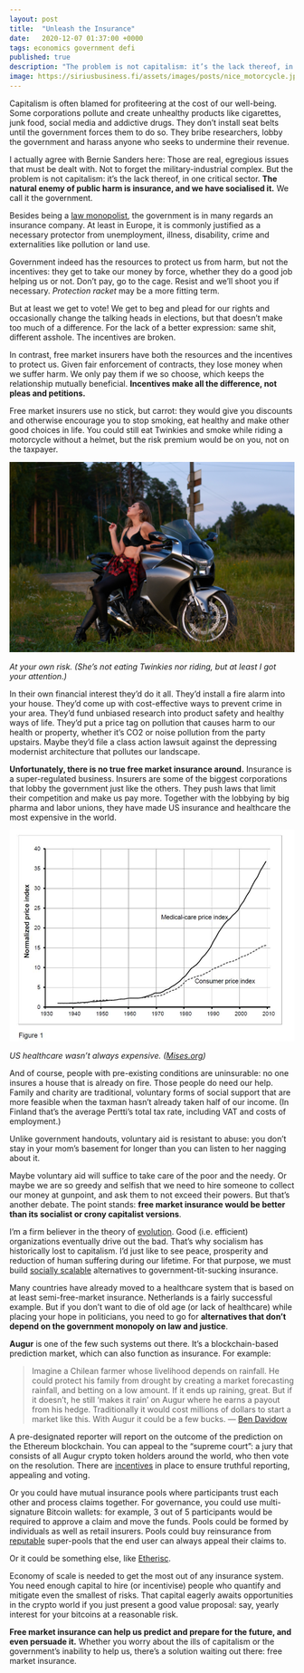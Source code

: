 ```yaml
---
layout: post
title:  "Unleash the Insurance"
date:   2020-12-07 01:37:00 +0000
tags: economics government defi
published: true
description: "The problem is not capitalism: it’s the lack thereof, in one critical sector."
image: https://siriusbusiness.fi/assets/images/posts/nice_motorcycle.jpg
---
```


Capitalism is often blamed for profiteering at the cost of our well-being. Some corporations pollute and create unhealthy products like cigarettes, junk food, social media and addictive drugs. They don’t install seat belts until the government forces them to do so. They bribe researchers, lobby the government and harass anyone who seeks to undermine their revenue.

I actually agree with Bernie Sanders here: Those are real, egregious issues that must be dealt with. Not to forget the military-industrial complex. But the problem is not capitalism: it’s the lack thereof, in one critical sector. **The natural enemy of public harm is insurance, and we have socialised it.** We call it the government.

Besides being a [law monopolist](https://siriusbusiness.fi/law-is-better-without-monopoly), the government is in many regards an insurance company. At least in Europe, it is commonly justified as a necessary protector from unemployment, illness, disability, crime and externalities like pollution or land use.

Government indeed has the resources to protect us from harm, but not the incentives: they get to take our money by force, whether they do a good job helping us or not. Don’t pay, go to the cage. Resist and we’ll shoot you if necessary. *Protection racket* may be a more fitting term.

But at least we get to vote! We get to beg and plead for our rights and occasionally change the talking heads in elections, but that doesn’t make too much of a difference. For the lack of a better expression: same shit, different asshole. The incentives are broken.

In contrast, free market insurers have both the resources and the incentives to protect us. Given fair enforcement of contracts, they lose money when we suffer harm. We only pay them if we so choose, which keeps the relationship mutually beneficial. **Incentives make all the difference, not pleas and petitions.**

Free market insurers use no stick, but carrot: they would give you discounts and otherwise encourage you to stop smoking, eat healthy and make other good choices in life. You could still eat Twinkies and smoke while riding a motorcycle without a helmet, but the risk premium would be on you, not on the taxpayer.

![Nice motorcycle](/assets/images/posts/nice_motorcycle.jpg)

*At your own risk. (She’s not eating Twinkies nor riding, but at least I got your attention.)*

In their own financial interest they’d do it all. They’d install a fire alarm into your house. They’d come up with cost-effective ways to prevent crime in your area. They’d fund unbiased research into product safety and healthy ways of life. They’d put a price tag on pollution that causes harm to our health or property, whether it’s CO2 or noise pollution from the party upstairs. Maybe they’d file a class action lawsuit against the depressing modernist architecture that pollutes our landscape.

**Unfortunately, there is no true free market insurance around.** Insurance is a super-regulated business. Insurers are some of the biggest corporations that lobby the government just like the others. They push laws that limit their competition and make us pay more. Together with the lobbying by big pharma and labor unions, they have made US insurance and healthcare the most expensive in the world.

![Nice motorcycle](/assets/images/posts/healthcare_price_us.png)

*US healthcare wasn’t always expensive. ([Mises.org](https://mises.org/wire/how-government-regulations-made-healthcare-so-expensive))*

And of course, people with pre-existing conditions are uninsurable: no one insures a house that is already on fire. Those people do need our help. Family and charity are traditional, voluntary forms of social support that are more feasible when the taxman hasn’t already taken half of our income. (In Finland that’s the average Pertti’s total tax rate, including VAT and costs of employment.)

Unlike government handouts, voluntary aid is resistant to abuse: you don’t stay in your mom’s basement for longer than you can listen to her nagging about it.

Maybe voluntary aid will suffice to take care of the poor and the needy. Or maybe we are so greedy and selfish that we need to hire someone to collect our money at gunpoint, and ask them to not exceed their powers. But that’s another debate. The point stands: **free market insurance would be better than its socialist or crony capitalist versions**.

I’m a firm believer in the theory of [evolution](https://siriusbusiness.fi/fill-the-earth). Good (i.e. efficient) organizations eventually drive out the bad. That’s why socialism has historically lost to capitalism. I’d just like to see peace, prosperity and reduction of human suffering during our lifetime. For that purpose, we must build [socially scalable](http://unenumerated.blogspot.com/2017/02/money-blockchains-and-social-scalability.html) alternatives to government-tit-sucking insurance.

Many countries have already moved to a healthcare system that is based on at least semi-free-market insurance. Netherlands is a fairly successful example. But if you don’t want to die of old age (or lack of healthcare) while placing your hope in politicians, you need to go for **alternatives that don’t depend on the government monopoly on law and justice**.

**Augur** is one of the few such systems out there. It’s a blockchain-based prediction market, which can also function as insurance. For example:

> Imagine a Chilean farmer whose livelihood depends on rainfall. He could protect his family from drought by creating a market forecasting rainfall, and betting on a low amount. If it ends up raining, great. But if it doesn’t, he still ‘makes it rain’ on Augur where he earns a payout from his hedge. Traditionally it would cost millions of dollars to start a market like this. With Augur it could be a few bucks. — [Ben Davidow](https://medium.com/sunrise-over-the-merkle-trees/the-three-powers-of-augur-7e5aa476d0c5)

A pre-designated reporter will report on the outcome of the prediction on the Ethereum blockchain. You can appeal to the “supreme court”: a jury that consists of all Augur crypto token holders around the world, who then vote on the resolution. There are [incentives](https://augur.net/blog/v2-resolution/) in place to ensure truthful reporting, appealing and voting.

Or you could have mutual insurance pools where participants trust each other and process claims together. For governance, you could use multi-signature Bitcoin wallets: for example, 3 out of 5 participants would be required to approve a claim and move the funds. Pools could be formed by individuals as well as retail insurers. Pools could buy reinsurance from [reputable](https://siriusbusiness.fi/learning-to-trust-strangers) super-pools that the end user can always appeal their claims to.

Or it could be something else, like [Etherisc](https://etherisc.com/).

Economy of scale is needed to get the most out of any insurance system. You need enough capital to hire (or incentivise) people who quantify and mitigate even the smallest of risks. That capital eagerly awaits opportunities in the crypto world if you just present a good value proposal: say, yearly interest for your bitcoins at a reasonable risk.

**Free market insurance can help us predict and prepare for the future, and even persuade it.** Whether you worry about the ills of capitalism or the government’s inability to help us, there’s a solution waiting out there: free market insurance.
